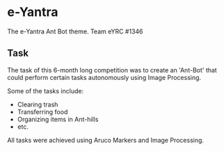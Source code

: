 # e-Yantra
The e-Yantra Ant Bot theme. Team eYRC #1346

## Task

The task of this 6-month long competition was to create an 'Ant-Bot' that could perform certain tasks autonomously using Image Processing.

Some of the tasks include:
- Clearing trash
- Transferring food
- Organizing items in Ant-hills
- etc.

All tasks were achieved using Aruco Markers and Image Processing.
